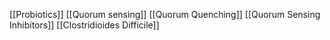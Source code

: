 [[Probiotics]]
[[Quorum sensing]]
[[Quorum Quenching]]
[[Quorum Sensing Inhibitors]]
[[Clostridioides Difficile]]
